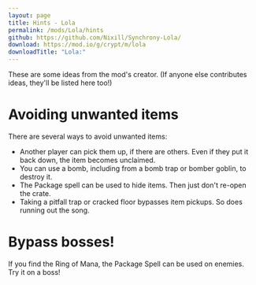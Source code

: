 ```yaml
---
layout: page
title: Hints - Lola
permalink: /mods/Lola/hints
github: https://github.com/Nixill/Synchrony-Lola/
download: https://mod.io/g/crypt/m/lola
downloadTitle: "Lola:"
---
```


These are some ideas from the mod's creator. (If anyone else contributes ideas, they'll be listed here too!)

# Avoiding unwanted items
There are several ways to avoid unwanted items:
- Another player can pick them up, if there are others. Even if they put it back down, the item becomes unclaimed.
- You can use a bomb, including from a bomb trap or bomber goblin, to destroy it.
- The Package spell can be used to hide items. Then just don't re-open the crate.
- Taking a pitfall trap or cracked floor bypasses item pickups. So does running out the song.

# Bypass bosses!
If you find the Ring of Mana, the Package Spell can be used on enemies. Try it on a boss!